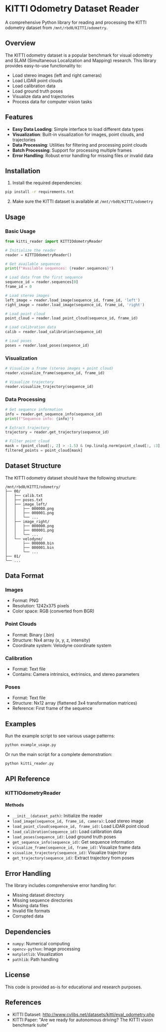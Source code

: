 # KITTI Odometry Dataset Reader

A comprehensive Python library for reading and processing the KITTI odometry dataset from `/mnt/rbd0/KITTI/odometry`.

## Overview

The KITTI odometry dataset is a popular benchmark for visual odometry and SLAM (Simultaneous Localization and Mapping) research. This library provides easy-to-use functionality to:

- Load stereo images (left and right cameras)
- Load LiDAR point clouds
- Load calibration data
- Load ground truth poses
- Visualize data and trajectories
- Process data for computer vision tasks

## Features

- **Easy Data Loading**: Simple interface to load different data types
- **Visualization**: Built-in visualization for images, point clouds, and trajectories
- **Data Processing**: Utilities for filtering and processing point clouds
- **Batch Processing**: Support for processing multiple frames
- **Error Handling**: Robust error handling for missing files or invalid data

## Installation

1. Install the required dependencies:
```bash
pip install -r requirements.txt
```

2. Make sure the KITTI dataset is available at `/mnt/rbd0/KITTI/odometry`

## Usage

### Basic Usage

```python
from kitti_reader import KITTIOdometryReader

# Initialize the reader
reader = KITTIOdometryReader()

# Get available sequences
print(f"Available sequences: {reader.sequences}")

# Load data from the first sequence
sequence_id = reader.sequences[0]
frame_id = 0

# Load stereo images
left_image = reader.load_image(sequence_id, frame_id, 'left')
right_image = reader.load_image(sequence_id, frame_id, 'right')

# Load point cloud
point_cloud = reader.load_point_cloud(sequence_id, frame_id)

# Load calibration data
calib = reader.load_calibration(sequence_id)

# Load poses
poses = reader.load_poses(sequence_id)
```

### Visualization

```python
# Visualize a frame (stereo images + point cloud)
reader.visualize_frame(sequence_id, frame_id)

# Visualize trajectory
reader.visualize_trajectory(sequence_id)
```

### Data Processing

```python
# Get sequence information
info = reader.get_sequence_info(sequence_id)
print(f"Sequence info: {info}")

# Extract trajectory
trajectory = reader.get_trajectory(sequence_id)

# Filter point cloud
mask = (point_cloud[:, 2] > -1.5) & (np.linalg.norm(point_cloud[:, :3], axis=1) < 50.0)
filtered_points = point_cloud[mask]
```

## Dataset Structure

The KITTI odometry dataset should have the following structure:

```
/mnt/rbd0/KITTI/odometry/
├── 00/
│   ├── calib.txt
│   ├── poses.txt
│   ├── image_left/
│   │   ├── 000000.png
│   │   ├── 000001.png
│   │   └── ...
│   ├── image_right/
│   │   ├── 000000.png
│   │   ├── 000001.png
│   │   └── ...
│   └── velodyne/
│       ├── 000000.bin
│       ├── 000001.bin
│       └── ...
├── 01/
└── ...
```

## Data Format

### Images
- Format: PNG
- Resolution: 1242x375 pixels
- Color space: RGB (converted from BGR)

### Point Clouds
- Format: Binary (.bin)
- Structure: Nx4 array (x, y, z, intensity)
- Coordinate system: Velodyne coordinate system

### Calibration
- Format: Text file
- Contains: Camera intrinsics, extrinsics, and stereo parameters

### Poses
- Format: Text file
- Structure: Nx12 array (flattened 3x4 transformation matrices)
- Reference: First frame of the sequence

## Examples

Run the example script to see various usage patterns:

```bash
python example_usage.py
```

Or run the main script for a complete demonstration:

```bash
python kitti_reader.py
```

## API Reference

### KITTIOdometryReader

#### Methods

- `__init__(dataset_path)`: Initialize the reader
- `load_image(sequence_id, frame_id, camera)`: Load stereo image
- `load_point_cloud(sequence_id, frame_id)`: Load LiDAR point cloud
- `load_calibration(sequence_id)`: Load calibration data
- `load_poses(sequence_id)`: Load ground truth poses
- `get_sequence_info(sequence_id)`: Get sequence information
- `visualize_frame(sequence_id, frame_id)`: Visualize frame data
- `visualize_trajectory(sequence_id)`: Visualize trajectory
- `get_trajectory(sequence_id)`: Extract trajectory from poses

## Error Handling

The library includes comprehensive error handling for:
- Missing dataset directory
- Missing sequence directories
- Missing data files
- Invalid file formats
- Corrupted data

## Dependencies

- `numpy`: Numerical computing
- `opencv-python`: Image processing
- `matplotlib`: Visualization
- `pathlib`: Path handling

## License

This code is provided as-is for educational and research purposes.

## References

- KITTI Dataset: http://www.cvlibs.net/datasets/kitti/eval_odometry.php
- KITTI Paper: "Are we ready for autonomous driving? The KITTI vision benchmark suite" 